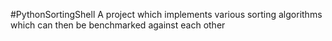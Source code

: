 #PythonSortingShell
A project which implements various sorting algorithms which can then be benchmarked against each other
